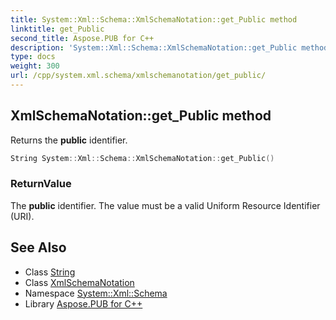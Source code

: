 ```yaml
---
title: System::Xml::Schema::XmlSchemaNotation::get_Public method
linktitle: get_Public
second_title: Aspose.PUB for C++
description: 'System::Xml::Schema::XmlSchemaNotation::get_Public method. Returns the public identifier in C++.'
type: docs
weight: 300
url: /cpp/system.xml.schema/xmlschemanotation/get_public/
---
```

## XmlSchemaNotation::get_Public method


Returns the **public** identifier.

```cpp
String System::Xml::Schema::XmlSchemaNotation::get_Public()
```


### ReturnValue

The **public** identifier. The value must be a valid Uniform Resource Identifier (URI).

## See Also

* Class [String](../../../system/string/)
* Class [XmlSchemaNotation](../)
* Namespace [System::Xml::Schema](../../)
* Library [Aspose.PUB for C++](../../../)
